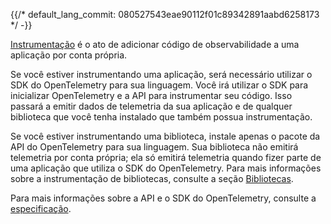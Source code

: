 {{/*
default_lang_commit: 080527543eae90112f01c89342891aabd6258173
*/ -}}

[Instrumentação](/docs/concepts/instrumentation/) é o ato de adicionar código de observabilidade a uma aplicação por conta própria.

Se você estiver instrumentando uma aplicação, será necessário utilizar o SDK do OpenTelemetry para sua linguagem. Você irá utilizar o SDK para inicializar OpenTelemetry e a API para instrumentar seu código. Isso passará a emitir dados de telemetria da sua aplicação e de qualquer biblioteca que você tenha instalado que também possua instrumentação.

Se você estiver instrumentando uma biblioteca, instale apenas o pacote da API do OpenTelemetry para sua linguagem. Sua biblioteca não emitirá telemetria por conta própria; ela só emitirá telemetria quando fizer parte de uma aplicação que utiliza o SDK do OpenTelemetry. Para mais informações sobre a instrumentação de bibliotecas, consulte a seção [Bibliotecas](/docs/concepts/instrumentation/libraries/).

Para mais informações sobre a API e o SDK do OpenTelemetry, consulte a [especificação](/docs/specs/otel/).